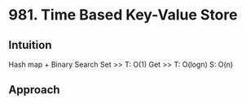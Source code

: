 # 981. Time Based Key-Value Store

## Intuition
Hash map + Binary Search
Set >> T: O(1)
Get >> T: O(logn)
S: O(n)

## Approach
